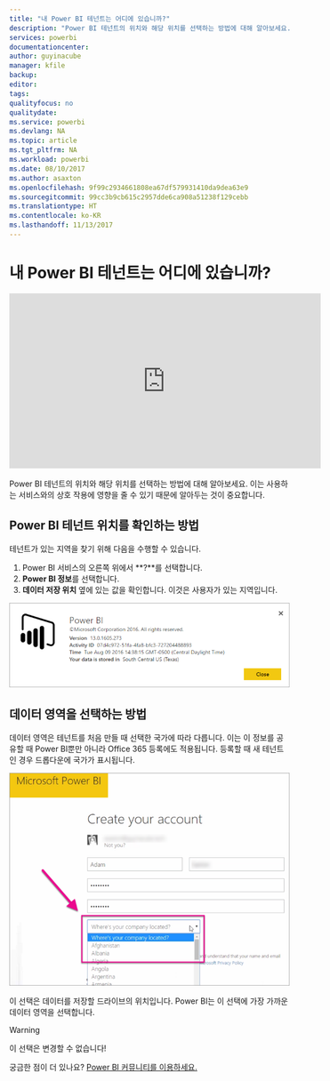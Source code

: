 ```yaml
---
title: "내 Power BI 테넌트는 어디에 있습니까?"
description: "Power BI 테넌트의 위치와 해당 위치를 선택하는 방법에 대해 알아보세요. 이는 사용하는 서비스와의 상호 작용에 영향을 줄 수 있기 때문에 알아두는 것이 중요합니다."
services: powerbi
documentationcenter: 
author: guyinacube
manager: kfile
backup: 
editor: 
tags: 
qualityfocus: no
qualitydate: 
ms.service: powerbi
ms.devlang: NA
ms.topic: article
ms.tgt_pltfrm: NA
ms.workload: powerbi
ms.date: 08/10/2017
ms.author: asaxton
ms.openlocfilehash: 9f99c2934661808ea67df579931410da9dea63e9
ms.sourcegitcommit: 99cc3b9cb615c2957dde6ca908a51238f129cebb
ms.translationtype: HT
ms.contentlocale: ko-KR
ms.lasthandoff: 11/13/2017
---
```

# <a name="where-is-my-power-bi-tenant-located"></a>내 Power BI 테넌트는 어디에 있습니까?
<iframe width="560" height="315" src="https://www.youtube.com/embed/0fOxaHJPvdM?showinfo=0" frameborder="0" allowfullscreen></iframe>

Power BI 테넌트의 위치와 해당 위치를 선택하는 방법에 대해 알아보세요. 이는 사용하는 서비스와의 상호 작용에 영향을 줄 수 있기 때문에 알아두는 것이 중요합니다.

## <a name="how-to-determine-where-your-power-bi-tenant-is-located"></a>Power BI 테넌트 위치를 확인하는 방법
테넌트가 있는 지역을 찾기 위해 다음을 수행할 수 있습니다.

1. Power BI 서비스의 오른쪽 위에서 **?**를 선택합니다.
2. **Power BI 정보**를 선택합니다.
3. **데이터 저장 위치** 옆에 있는 값을 확인합니다. 이것은 사용자가 있는 지역입니다.

![](media/service-admin-where-is-my-tenant-located/power-bi-data-region.png)

## <a name="how-the-data-region-is-selected"></a>데이터 영역을 선택하는 방법
데이터 영역은 테넌트를 처음 만들 때 선택한 국가에 따라 다릅니다. 이는 이 정보를 공유할 때 Power BI뿐만 아니라 Office 365 등록에도 적용됩니다. 등록할 때 새 테넌트인 경우 드롭다운에 국가가 표시됩니다.

![](media/service-admin-where-is-my-tenant-located/sign-up-country-selection.png)

이 선택은 데이터를 저장할 드라이브의 위치입니다. Power BI는 이 선택에 가장 가까운 데이터 영역을 선택합니다.

> [!WARNING]
> 이 선택은 변경할 수 없습니다!
> 
> 

궁금한 점이 더 있나요? [Power BI 커뮤니티를 이용하세요.](http://community.powerbi.com/)

